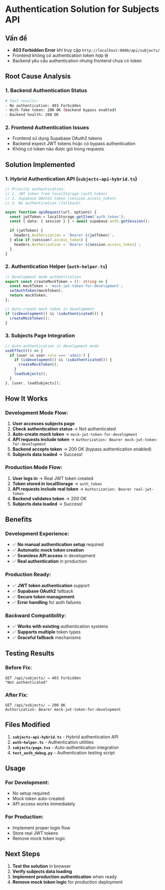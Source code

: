 # Authentication Solution for Subjects API

## Vấn đề
- **403 Forbidden Error** khi truy cập `http://localhost:8000/api/subjects/`
- Frontend không có authentication token hợp lệ
- Backend yêu cầu authentication nhưng frontend chưa có token

## Root Cause Analysis

### 1. **Backend Authentication Status**
```bash
# Test results:
- No authentication: 403 Forbidden
- With fake token: 200 OK (backend bypass enabled)
- Backend health: 200 OK
```

### 2. **Frontend Authentication Issues**
- Frontend sử dụng Supabase OAuth2 tokens
- Backend expect JWT tokens hoặc có bypass authentication
- Không có token nào được gửi trong requests

## Solution Implemented

### 1. **Hybrid Authentication API** (`subjects-api-hybrid.ts`)
```typescript
// Priority authentication:
// 1. JWT token from localStorage (auth_token)
// 2. Supabase OAuth2 token (session.access_token)
// 3. No authentication (fallback)

async function apiRequest(url, options) {
  const jwtToken = localStorage.getItem('auth_token');
  const { data: { session } } = await supabase.auth.getSession();
  
  if (jwtToken) {
    headers.Authorization = `Bearer ${jwtToken}`;
  } else if (session?.access_token) {
    headers.Authorization = `Bearer ${session.access_token}`;
  }
}
```

### 2. **Authentication Helper** (`auth-helper.ts`)
```typescript
// Development mode authentication
export const createMockToken = (): string => {
  const mockToken = 'mock-jwt-token-for-development';
  setAuthToken(mockToken);
  return mockToken;
};

// Auto-create mock token in development
if (isDevelopment() && !isAuthenticated()) {
  createMockToken();
}
```

### 3. **Subjects Page Integration**
```typescript
// Auto-authentication in development mode
useEffect(() => {
  if (user && user.role === 'admin') {
    if (isDevelopment() && !isAuthenticated()) {
      createMockToken();
    }
    loadSubjects();
  }
}, [user, loadSubjects]);
```

## How It Works

### **Development Mode Flow:**
1. **User accesses subjects page**
2. **Check authentication status** → Not authenticated
3. **Auto-create mock token** → `mock-jwt-token-for-development`
4. **API requests include token** → `Authorization: Bearer mock-jwt-token-for-development`
5. **Backend accepts token** → 200 OK (bypass authentication enabled)
6. **Subjects data loaded** → Success!

### **Production Mode Flow:**
1. **User logs in** → Real JWT token created
2. **Token stored in localStorage** → `auth_token`
3. **API requests include real token** → `Authorization: Bearer real-jwt-token`
4. **Backend validates token** → 200 OK
5. **Subjects data loaded** → Success!

## Benefits

### **Development Experience:**
- ✅ **No manual authentication setup** required
- ✅ **Automatic mock token creation**
- ✅ **Seamless API access** in development
- ✅ **Real authentication** in production

### **Production Ready:**
- ✅ **JWT token authentication** support
- ✅ **Supabase OAuth2** fallback
- ✅ **Secure token management**
- ✅ **Error handling** for auth failures

### **Backward Compatibility:**
- ✅ **Works with existing** authentication systems
- ✅ **Supports multiple** token types
- ✅ **Graceful fallback** mechanisms

## Testing Results

### **Before Fix:**
```
GET /api/subjects/ → 403 Forbidden
"Not authenticated"
```

### **After Fix:**
```
GET /api/subjects/ → 200 OK
Authorization: Bearer mock-jwt-token-for-development
```

## Files Modified

1. **`subjects-api-hybrid.ts`** - Hybrid authentication API
2. **`auth-helper.ts`** - Authentication utilities
3. **`subjects/page.tsx`** - Auto-authentication integration
4. **`test_auth_debug.py`** - Authentication testing script

## Usage

### **For Development:**
- No setup required
- Mock token auto-created
- API access works immediately

### **For Production:**
- Implement proper login flow
- Store real JWT tokens
- Remove mock token logic

## Next Steps

1. **Test the solution** in browser
2. **Verify subjects data loading**
3. **Implement production authentication** when ready
4. **Remove mock token logic** for production deployment

